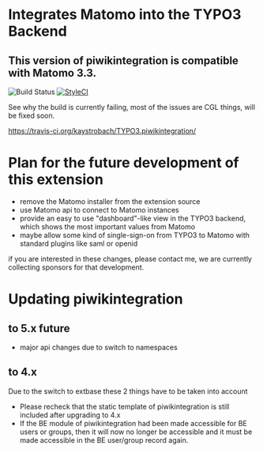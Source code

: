 # Integrates Matomo into the TYPO3 Backend

## This version of piwikintegration is compatible with Matomo 3.3.

![Build Status](https://travis-ci.org/kaystrobach/TYPO3.piwikintegration.svg)
[![StyleCI](https://styleci.io/repos/8537360/shield?branch=master)](https://styleci.io/repos/8537360)

See why the build is currently failing, most of the issues are CGL things, will be fixed soon.

https://travis-ci.org/kaystrobach/TYPO3.piwikintegration/

# Plan for the future development of this extension

* remove the Matomo installer from the extension source
* use Matomo api to connect to Matomo instances 
* provide an easy to use "dashboard"-like view in the TYPO3 backend, which shows the most important values from Matomo
* maybe allow some kind of single-sign-on from TYPO3 to Matomo with standard plugins like saml or openid

if you are interested in these changes, please contact me, we are currently collecting sponsors for that development.

# Updating piwikintegration

## to 5.x future

* major api changes due to switch to namespaces

## to 4.x

Due to the switch to extbase these 2 things have to be taken into account

* Please recheck that the static template of piwikintegration is still included after upgrading to 4.x
* If the BE module of piwikintegration had been made accessible for BE users or groups, then it will now no longer be accessible and it must be made accessible in the BE user/group record again. 
